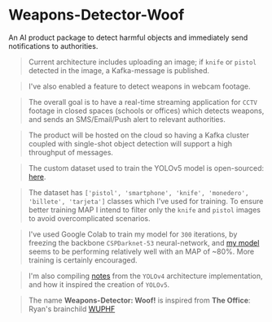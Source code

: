 # Weapons-Detector-Woof
An AI product package to detect harmful objects and immediately send notifications to authorities.

> Current architecture includes uploading an image; if `knife` or `pistol` detected in the image, a Kafka-message is published.

> I've also enabled a feature to detect weapons in webcam footage.

> The overall goal is to have a real-time streaming application for `CCTV` footage in closed spaces (schools or offices) which detects weapons, and sends an SMS/Email/Push alert to relevant authorities.

> The product will be hosted on the cloud so having a Kafka cluster coupled with single-shot object detection will support a high throughput of messages.

> The custom dataset used to train the YOLOv5 model is open-sourced: [here](https://github.com/ari-dasci/OD-WeaponDetection/tree/master/Weapons%20and%20similar%20handled%20objects).

> The dataset has `['pistol', 'smartphone', 'knife', 'monedero', 'billete', 'tarjeta']` classes which I've used for training. To ensure better training MAP I intend to filter only the `knife` and `pistol` images to avoid overcomplicated scenarios.

> I've used Google Colab to train my model for `300` iterations, by freezing the backbone `CSPDarknet-53` neural-network, and [my model](https://github.com/vikrantdeshpande09876/Weapons-Detector-Woof/tree/main/weapons-detector-yolo/utils/yolov5s.pt) seems to be performing relatively well with an MAP of ~80%. More training is certainly encouraged.

> I'm also compiling [notes](https://github.com/vikrantdeshpande09876/Weapons-Detector-Woof/blob/main/Documentation/Yolo-v4-Notes.docx) from the `YOLOv4` architecture implementation, and how it inspired the creation of `YOLOv5`.

> The name <b>Weapons-Detector: Woof!</b> is inspired from <b>The Office</b>: Ryan's brainchild [WUPHF](https://www.youtube.com/watch?v=OrVskziCc4w)